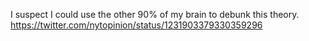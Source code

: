 I suspect I could use the other 90% of my brain to debunk this theory. https://twitter.com/nytopinion/status/1231903379330359296
